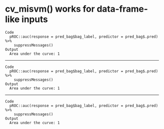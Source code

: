 # cv_misvm() works for data-frame-like inputs

    Code
      pROC::auc(response = pred_bag$bag_label, predictor = pred_bag$.pred) %>%
        suppressMessages()
    Output
      Area under the curve: 1

---

    Code
      pROC::auc(response = pred_bag$bag_label, predictor = pred_bag$.pred) %>%
        suppressMessages()
    Output
      Area under the curve: 1

---

    Code
      pROC::auc(response = pred_bag$bag_label, predictor = pred_bag$.pred) %>%
        suppressMessages()
    Output
      Area under the curve: 1

